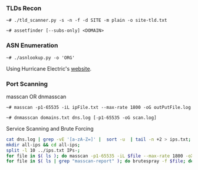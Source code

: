 ### TLDs Recon
 ```
 ~# ./tld_scanner.py -s -n -f -d SITE -m plain -o site-tld.txt
 ```
 ```
 ~# assetfinder [--subs-only] <DOMAIN>
 ```
 ### ASN Enumeration
 
 ```
 ~# ./asnlookup.py -o 'ORG'
 ```
 
 Using Hurricane Electric's [website](https://bgp.he.net/).
 
 ### Port Scanning
 
 
 masscan OR dnmasscan
 
 ```~# masscan -p1-65535 -iL ipFile.txt --max-rate 1800 -oG outPutFile.log```
 
 ```~# dnmasscan domains.txt dns.log [-p1-65535 -oG scan.log]```
 
Service Scanning and Brute Forcing

```bash
cat dns.log | grep -vE '[a-zA-Z=]' |  sort -u  | tail -n +2 > ips.txt;
mkdir all-ips && cd all-ips;
split -l 10 ../ips.txt IPs-;
for file in $( ls ); do masscan -p1-65535 -iL $file --max-rate 1800 -oX masscan-report-$file; echo "Port scanning $file file of `basename $PWD` is done." | notify --silent; done; 
for file in $( ls | grep "masscan-report" ); do brutespray -f $file; done; echo "Completed brute forcing default credentials against `basename $PWD`." | notify --silent
```
